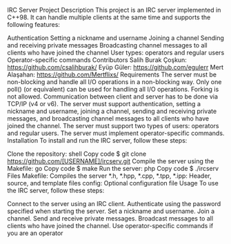 IRC Server Project
Description
This project is an IRC server implemented in C++98. It can handle multiple clients at the same time and supports the following features:

Authentication
Setting a nickname and username
Joining a channel
Sending and receiving private messages
Broadcasting channel messages to all clients who have joined the channel
User types: operators and regular users
Operator-specific commands
Contributors
Salih Burak Çoşkun: https://github.com/csalihburak/
Eyüp Güler: https://github.com/egulerr
Mert Alaşahan: https://github.com/Mertflixs/
Requirements
The server must be non-blocking and handle all I/O operations in a non-blocking way.
Only one poll() (or equivalent) can be used for handling all I/O operations.
Forking is not allowed.
Communication between client and server has to be done via TCP/IP (v4 or v6).
The server must support authentication, setting a nickname and username, joining a channel, sending and receiving private messages, and broadcasting channel messages to all clients who have joined the channel.
The server must support two types of users: operators and regular users.
The server must implement operator-specific commands.
Installation
To install and run the IRC server, follow these steps:

Clone the repository:
shell
Copy code
$ git clone https://github.com/[USERNAME]/ircserv.git
Compile the server using the Makefile:
go
Copy code
$ make
Run the server:
php
Copy code
$ ./ircserv <port> <password>
Files
Makefile: Compiles the server
*.h, *.hpp, *.cpp, *.tpp, *.ipp: Header, source, and template files
config: Optional configuration file
Usage
To use the IRC server, follow these steps:

Connect to the server using an IRC client.
Authenticate using the password specified when starting the server.
Set a nickname and username.
Join a channel.
Send and receive private messages.
Broadcast messages to all clients who have joined the channel.
Use operator-specific commands if you are an operator
